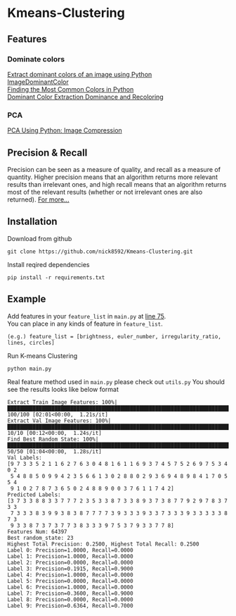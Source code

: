 # Kmeans-Clustering

## Features
### Dominate colors
[Extract dominant colors of an image using Python](https://www.geeksforgeeks.org/extract-dominant-colors-of-an-image-using-python/)   
[ImageDominantColor](https://pypi.org/project/imagedominantcolor/)   
[Finding the Most Common Colors in Python](https://towardsdatascience.com/finding-most-common-colors-in-python-47ea0767a06a)   
[Dominant Color Extraction Dominance and Recoloring](https://github.com/srijannnd/Dominant-Color-Extraction-Dominance-and-Recoloring.git)

### PCA
[PCA Using Python: Image Compression](https://scicoding.com/pca-using-python-image-compression/)

## Precision & Recall

Precision can be seen as a measure of quality, and recall as a measure of quantity. Higher precision means that an algorithm returns more relevant results than irrelevant ones, and high recall means that an algorithm returns most of the relevant results (whether or not irrelevant ones are also returned). [For more...](https://en.wikipedia.org/wiki/Precision_and_recall)   

## Installation
Download from github
```
git clone https://github.com/nick8592/Kmeans-Clustering.git
```
Install reqired dependencies
```
pip install -r requirements.txt
```

## Example
Add features in your `feature_list` in `main.py` at [line 75](https://github.com/nick8592/Kmeans-Clustering/blob/b89ec7397fdb9654cd41f3f98c44e4baa10a77c2/main.py#L75).   
You can place in any kinds of feature in `feature_list`.     
```
(e.g.) feature_list = [brightness, euler_number, irregularity_ratio, lines, circles]
```
Run K-means Clustering
```
python main.py
```
Real feature method used in `main.py` please check out `utils.py`
You should see the results looks like below format
```
Extract Train Image Features: 100%|████████████████████████████████████████████████████████████████████████████████████████████████████████| 100/100 [02:01<00:00,  1.21s/it]
Extract Val Image Features: 100%|████████████████████████████████████████████████████████████████████████████████████████████████████████████| 10/10 [00:12<00:00,  1.24s/it]
Find Best Random State: 100%|████████████████████████████████████████████████████████████████████████████████████████████████████████████████| 50/50 [01:04<00:00,  1.28s/it]
Val Labels: 
[9 7 3 3 5 2 1 1 6 2 7 6 3 0 4 8 1 6 1 1 6 9 3 7 4 5 7 5 2 6 9 7 5 3 4 0 2
 5 4 8 8 5 0 9 9 4 2 3 5 6 6 1 3 0 2 8 8 0 2 9 3 6 9 4 8 9 8 4 1 7 0 5 5 4
 9 1 0 2 7 8 7 3 6 5 0 2 4 8 8 9 0 0 3 7 6 1 1 7 4 2]
Predicted Labels: 
[3 7 3 3 8 8 3 3 7 7 7 2 3 5 3 3 8 7 3 3 8 9 3 7 3 8 7 7 9 2 9 7 8 3 7 3 3
 7 3 3 3 8 3 9 9 3 8 3 8 7 7 7 7 3 9 3 3 3 9 3 3 7 3 3 3 9 3 3 3 3 3 8 7 3
 9 3 3 8 7 3 7 3 7 7 3 8 3 3 3 9 7 5 3 7 9 3 3 7 7 8]
Features Num: 64397
Best random_state: 23
Highest Total Precision: 0.2500, Highest Total Recall: 0.2500
Label 0: Precision=1.0000, Recall=0.0000
Label 1: Precision=1.0000, Recall=0.0000
Label 2: Precision=0.0000, Recall=0.0000
Label 3: Precision=0.1915, Recall=0.9000
Label 4: Precision=1.0000, Recall=0.0000
Label 5: Precision=0.0000, Recall=0.0000
Label 6: Precision=1.0000, Recall=0.0000
Label 7: Precision=0.3600, Recall=0.9000
Label 8: Precision=0.0000, Recall=0.0000
Label 9: Precision=0.6364, Recall=0.7000
```
